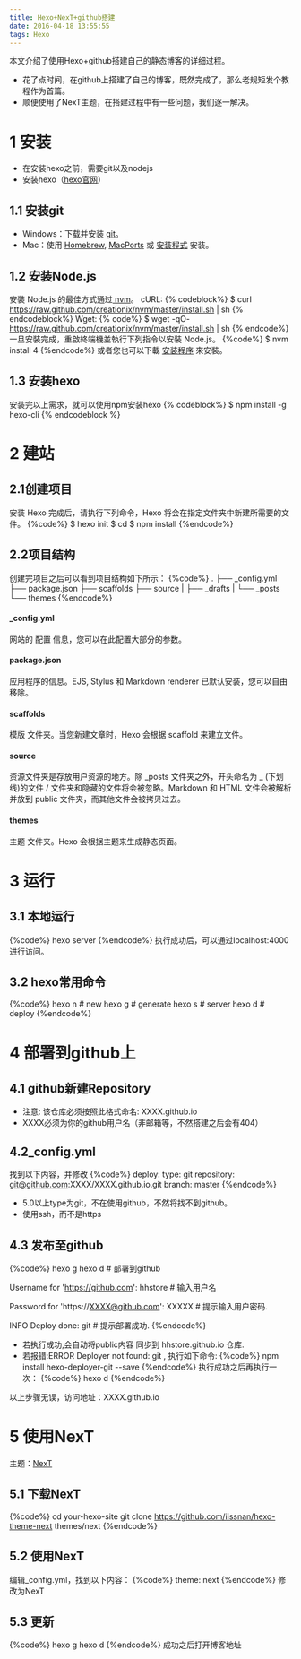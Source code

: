 ```yaml
---
title: Hexo+NexT+github搭建
date: 2016-04-18 13:55:55
tags: Hexo
---
```

本文介绍了使用Hexo+github搭建自己的静态博客的详细过程。
- 花了点时间，在github上搭建了自己的博客，既然完成了，那么老规矩发个教程作为首篇。
- 顺便使用了NexT主题，在搭建过程中有一些问题，我们逐一解决。


# 1 安装 #
- 在安装hexo之前，需要git以及nodejs
- 安装hexo（[hexo官网](https://hexo.io/)）


## 1.1 安装git ##
- Windows：下载并安装 [git](https://git-scm.com/download/win)。
- Mac：使用 [Homebrew](http://brew.sh/), [MacPorts](www.macports.org) 或 [安装程式](http://sourceforge.net/projects/git-osx-installer/) 安装。


## 1.2 安装Node.js ##
安裝 Node.js 的最佳方式通过[ nvm](https://github.com/creationix/nvm)。
cURL:
{% codeblock%}
$ curl https://raw.github.com/creationix/nvm/master/install.sh | sh
{% endcodeblock%}
Wget:
{% code%}
$ wget -qO- https://raw.github.com/creationix/nvm/master/install.sh | sh
{% endcode%}
一旦安裝完成，重啟終端機並執行下列指令以安裝 Node.js。
{%code%}
$ nvm install 4
{%endcode%}
或者您也可以下載 [安装程序](https://nodejs.org/en/) 來安裝。

## 1.3 安装hexo ##
安装完以上需求，就可以使用npm安装hexo
{% codeblock%}
$ npm install -g hexo-cli
{% endcodeblock %}

# 2 建站 #
## 2.1创建项目 ##
安装 Hexo 完成后，请执行下列命令，Hexo 将会在指定文件夹中新建所需要的文件。
{%code%}
$ hexo init <folder>
$ cd <folder>
$ npm install
{%endcode%}

## 2.2项目结构 ##
创建完项目之后可以看到项目结构如下所示：
{%code%}
.
├── _config.yml
├── package.json
├── scaffolds
├── source
|   ├── _drafts
|   └── _posts
└── themes
{%endcode%}
#### _config.yml ####
网站的 配置 信息，您可以在此配置大部分的参数。
#### package.json ####
应用程序的信息。EJS, Stylus 和 Markdown renderer 已默认安装，您可以自由移除。
#### scaffolds ####
模版 文件夹。当您新建文章时，Hexo 会根据 scaffold 来建立文件。
#### source ####
资源文件夹是存放用户资源的地方。除 _posts 文件夹之外，开头命名为 _ (下划线)的文件 / 文件夹和隐藏的文件将会被忽略。Markdown 和 HTML 文件会被解析并放到 public 文件夹，而其他文件会被拷贝过去。
#### themes ####
主题 文件夹。Hexo 会根据主题来生成静态页面。

# 3 运行 #
## 3.1 本地运行 ##
{%code%}
hexo server
{%endcode%}
执行成功后，可以通过localhost:4000进行访问。
## 3.2 hexo常用命令 ##
{%code%}
hexo n     # new
hexo g     # generate
hexo s     # server
hexo d     # deploy
{%endcode%}


# 4 部署到github上 #
## 4.1 github新建Repository ##
- 注意: 该仓库必须按照此格式命名: XXXX.github.io
- XXXX必须为你的github用户名（非邮箱等，不然搭建之后会有404）

## 4.2_config.yml ##
找到以下内容，并修改
{%code%}
deploy:
  type: git
  repository: git@github.com:XXXX/XXXX.github.io.git
  branch: master
{%endcode%}

- 5.0以上type为git，不在使用github，不然将找不到github。
- 使用ssh，而不是https

## 4.3 发布至github ##
{%code%}
hexo g
hexo d # 部署到github

Username for 'https://github.com':
hhstore   # 输入用户名

Password for 'https://XXXX@github.com':
XXXXX    # 提示输入用户密码.

INFO  Deploy done: git  # 提示部署成功.
{%endcode%}
- 若执行成功,会自动将public内容 同步到 hhstore.github.io 仓库.
- 若报错:ERROR Deployer not found: git , 执行如下命令:
{%code%}
npm install hexo-deployer-git --save
{%endcode%}
执行成功之后再执行一次：
{%code%}
hexo d
{%endcode%}


以上步骤无误，访问地址：XXXX.github.io

# 5 使用NexT #
主题：[NexT](http://notes.iissnan.com/)
## 5.1 下载NexT ##
{%code%}
cd your-hexo-site
git clone https://github.com/iissnan/hexo-theme-next themes/next
{%endcode%}
## 5.2 使用NexT ##
编辑_config.yml，找到以下内容：
{%code%}
theme: next
{%endcode%}
修改为NexT
## 5.3 更新 ##
{%code%}
hexo g
hexo d
{%endcode%}
成功之后打开博客地址